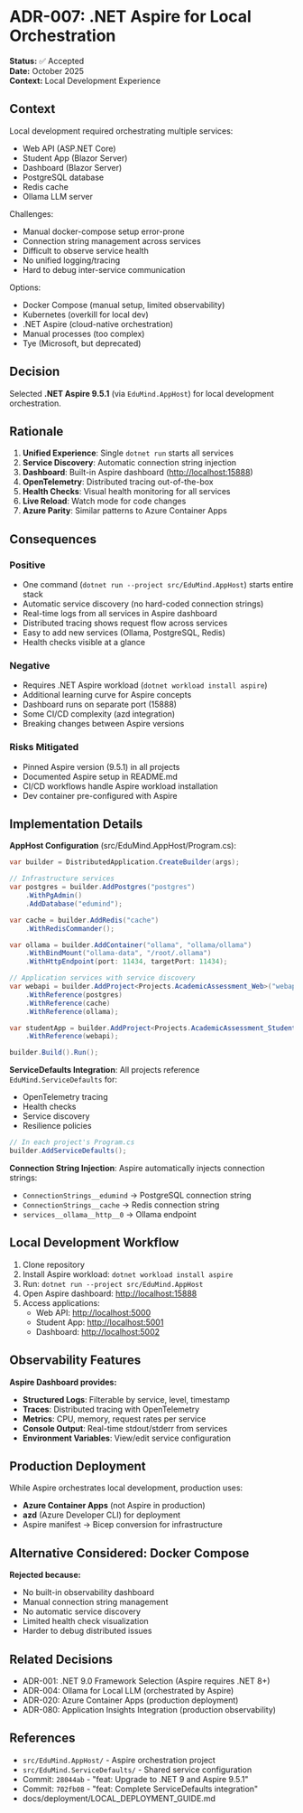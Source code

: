 # ADR-007: .NET Aspire for Local Orchestration

**Status:** ✅ Accepted  
**Date:** October 2025  
**Context:** Local Development Experience

## Context

Local development required orchestrating multiple services:

- Web API (ASP.NET Core)
- Student App (Blazor Server)
- Dashboard (Blazor Server)
- PostgreSQL database
- Redis cache
- Ollama LLM server

Challenges:

- Manual docker-compose setup error-prone
- Connection string management across services
- Difficult to observe service health
- No unified logging/tracing
- Hard to debug inter-service communication

Options:

- Docker Compose (manual setup, limited observability)
- Kubernetes (overkill for local dev)
- .NET Aspire (cloud-native orchestration)
- Manual processes (too complex)
- Tye (Microsoft, but deprecated)

## Decision

Selected **.NET Aspire 9.5.1** (via `EduMind.AppHost`) for local development orchestration.

## Rationale

1. **Unified Experience**: Single `dotnet run` starts all services
2. **Service Discovery**: Automatic connection string injection
3. **Dashboard**: Built-in Aspire dashboard (<http://localhost:15888>)
4. **OpenTelemetry**: Distributed tracing out-of-the-box
5. **Health Checks**: Visual health monitoring for all services
6. **Live Reload**: Watch mode for code changes
7. **Azure Parity**: Similar patterns to Azure Container Apps

## Consequences

### Positive

- One command (`dotnet run --project src/EduMind.AppHost`) starts entire stack
- Automatic service discovery (no hard-coded connection strings)
- Real-time logs from all services in Aspire dashboard
- Distributed tracing shows request flow across services
- Easy to add new services (Ollama, PostgreSQL, Redis)
- Health checks visible at a glance

### Negative

- Requires .NET Aspire workload (`dotnet workload install aspire`)
- Additional learning curve for Aspire concepts
- Dashboard runs on separate port (15888)
- Some CI/CD complexity (azd integration)
- Breaking changes between Aspire versions

### Risks Mitigated

- Pinned Aspire version (9.5.1) in all projects
- Documented Aspire setup in README.md
- CI/CD workflows handle Aspire workload installation
- Dev container pre-configured with Aspire

## Implementation Details

**AppHost Configuration** (src/EduMind.AppHost/Program.cs):

```csharp
var builder = DistributedApplication.CreateBuilder(args);

// Infrastructure services
var postgres = builder.AddPostgres("postgres")
    .WithPgAdmin()
    .AddDatabase("edumind");

var cache = builder.AddRedis("cache")
    .WithRedisCommander();

var ollama = builder.AddContainer("ollama", "ollama/ollama")
    .WithBindMount("ollama-data", "/root/.ollama")
    .WithHttpEndpoint(port: 11434, targetPort: 11434);

// Application services with service discovery
var webapi = builder.AddProject<Projects.AcademicAssessment_Web>("webapi")
    .WithReference(postgres)
    .WithReference(cache)
    .WithReference(ollama);

var studentApp = builder.AddProject<Projects.AcademicAssessment_StudentApp>("studentapp")
    .WithReference(webapi);

builder.Build().Run();
```

**ServiceDefaults Integration**:
All projects reference `EduMind.ServiceDefaults` for:

- OpenTelemetry tracing
- Health checks
- Service discovery
- Resilience policies

```csharp
// In each project's Program.cs
builder.AddServiceDefaults();
```

**Connection String Injection**:
Aspire automatically injects connection strings:

- `ConnectionStrings__edumind` → PostgreSQL connection string
- `ConnectionStrings__cache` → Redis connection string
- `services__ollama__http__0` → Ollama endpoint

## Local Development Workflow

1. Clone repository
2. Install Aspire workload: `dotnet workload install aspire`
3. Run: `dotnet run --project src/EduMind.AppHost`
4. Open Aspire dashboard: <http://localhost:15888>
5. Access applications:
   - Web API: <http://localhost:5000>
   - Student App: <http://localhost:5001>
   - Dashboard: <http://localhost:5002>

## Observability Features

**Aspire Dashboard provides:**

- **Structured Logs**: Filterable by service, level, timestamp
- **Traces**: Distributed tracing with OpenTelemetry
- **Metrics**: CPU, memory, request rates per service
- **Console Output**: Real-time stdout/stderr from services
- **Environment Variables**: View/edit service configuration

## Production Deployment

While Aspire orchestrates local development, production uses:

- **Azure Container Apps** (not Aspire in production)
- **azd** (Azure Developer CLI) for deployment
- Aspire manifest → Bicep conversion for infrastructure

## Alternative Considered: Docker Compose

**Rejected because:**

- No built-in observability dashboard
- Manual connection string management
- No automatic service discovery
- Limited health check visualization
- Harder to debug distributed issues

## Related Decisions

- ADR-001: .NET 9.0 Framework Selection (Aspire requires .NET 8+)
- ADR-004: Ollama for Local LLM (orchestrated by Aspire)
- ADR-020: Azure Container Apps (production deployment)
- ADR-080: Application Insights Integration (production observability)

## References

- `src/EduMind.AppHost/` - Aspire orchestration project
- `src/EduMind.ServiceDefaults/` - Shared service configuration
- Commit: `28044ab` - "feat: Upgrade to .NET 9 and Aspire 9.5.1"
- Commit: `702fb08` - "feat: Complete ServiceDefaults integration"
- docs/deployment/LOCAL_DEPLOYMENT_GUIDE.md
